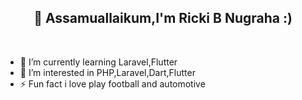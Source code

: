 <h2 align="center">👋 Assamuallaikum,I'm Ricki B Nugraha :)</h2></br>

- 🌱 I’m currently learning Laravel,Flutter 
- 👯 I’m interested in PHP,Laravel,Dart,Flutter
- ⚡ Fun fact i love play football and automotive 

